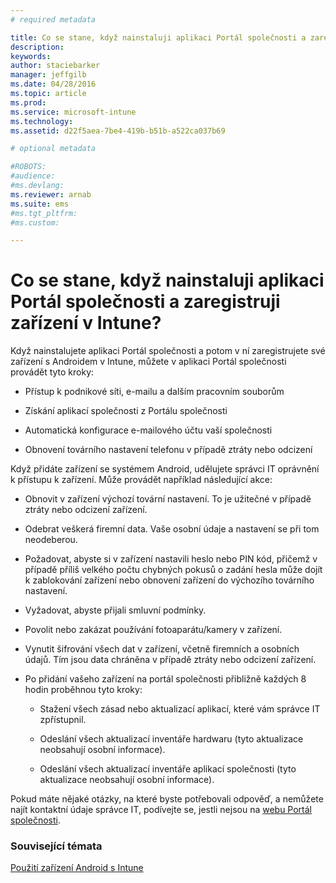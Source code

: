 ```yaml
---
# required metadata

title: Co se stane, když nainstaluji aplikaci Portál společnosti a zaregistruji zařízení v Intune? | Microsoft Intune
description:
keywords:
author: staciebarker
manager: jeffgilb
ms.date: 04/28/2016
ms.topic: article
ms.prod:
ms.service: microsoft-intune
ms.technology:
ms.assetid: d22f5aea-7be4-419b-b51b-a522ca037b69

# optional metadata

#ROBOTS:
#audience:
#ms.devlang:
ms.reviewer: arnab
ms.suite: ems
#ms.tgt_pltfrm:
#ms.custom:

---
```



# Co se stane, když nainstaluji aplikaci Portál společnosti a zaregistruji zařízení v Intune?

Když nainstalujete aplikaci Portál společnosti a potom v ní zaregistrujete své zařízení s Androidem v Intune, můžete v aplikaci Portál společnosti provádět tyto kroky:

-   Přístup k podnikové síti, e-mailu a dalším pracovním souborům

-   Získání aplikací společnosti z Portálu společnosti

-   Automatická konfigurace e-mailového účtu vaší společnosti

-   Obnovení továrního nastavení telefonu v případě ztráty nebo odcizení

Když přidáte zařízení se systémem Android, udělujete správci IT oprávnění k přístupu k zařízení. Může provádět například následující akce:

-   Obnovit v zařízení výchozí tovární nastavení. To je užitečné v případě ztráty nebo odcizení zařízení.

-   Odebrat veškerá firemní data. Vaše osobní údaje a nastavení se při tom neodeberou.

-   Požadovat, abyste si v zařízení nastavili heslo nebo PIN kód, přičemž v případě příliš velkého počtu chybných pokusů o zadání hesla může dojít k zablokování zařízení nebo obnovení zařízení do výchozího továrního nastavení.

-   Vyžadovat, abyste přijali smluvní podmínky.

-   Povolit nebo zakázat používání fotoaparátu/kamery v zařízení.

-   Vynutit šifrování všech dat v zařízení, včetně firemních a osobních údajů. Tím jsou data chráněna v případě ztráty nebo odcizení zařízení.

-   Po přidání vašeho zařízení na portál společnosti přibližně každých 8 hodin proběhnou tyto kroky:

    -   Stažení všech zásad nebo aktualizací aplikací, které vám správce IT zpřístupnil.

    -   Odeslání všech aktualizací inventáře hardwaru (tyto aktualizace neobsahují osobní informace).

    -   Odeslání všech aktualizací inventáře aplikací společnosti (tyto aktualizace neobsahují osobní informace).

Pokud máte nějaké otázky, na které byste potřebovali odpověď, a nemůžete najít kontaktní údaje správce IT, podívejte se, jestli nejsou na [webu Portál společnosti](http://portal.manage.microsoft.com).

### Související témata
[Použití zařízení Android s Intune](using-your-android-device-with-intune.md)

<!--HONumber=Jun16_HO1-->


